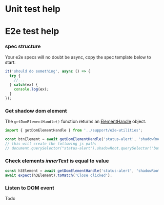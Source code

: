 # Unit test help

# E2e test help

### spec structure

Your e2e specs will no doubt be async, copy the spec template below to start:

```typescript
it('should do something', async () => {
  try {
    //...
  } catch(ex) {
    console.log(ex);
  }
});
```

### Get shadow dom element

The ``getDomElementHandle()`` function returns an [ElementHandle](https://github.com/GoogleChrome/puppeteer/blob/master/docs/api.md#class-elementhandle) object. 

```typescript
import { getDomElementHandle } from '../support/e2e-utilities';

const btnElement = await getDomElementHandle('status-alert', 'shadowRoot', 'button');
// this will create the following js path:
// document.querySelector("status-alert").shadowRoot.querySelector("button")
```

### Check elements _innerText_ is equal to value

```typescript
const h3Element = await getDomElementHandle('status-alert', 'shadowRoot', 'h3');
await expect(h3Element).toMatch('Close clicked');
```

### Listen to DOM event

Todo